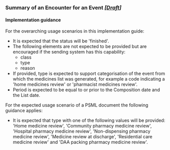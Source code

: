 ### Summary of an Encounter for an Event *[[Draft](http://hl7.org/fhir/stu3/valueset-publication-status.html)]*

#### Implementation guidance

For the overarching usage scenarios in this implementation guide:

* It is expected that the status will be 'finished'. 
* The following elements are not expected to be provided but are encouraged if the sending system has this capability:
  * class
  * type
  * reason
* If provided, type is expected to support categorisation of the event from which the medicines list was generated, for example a code indicating a 'home medicines review' or 'pharmacist medicines review'.
* Period is expected to be equal to or prior to the Composition date and the List date.

For the expected usage scenario of a PSML document the following guidance applies:

* It is expected that type with one of the following values will be provided: 'Home medicine review', 'Community pharmacy medicine review', 'Hospital pharmacy medicine review', 'Non-dispensing pharmacy medicine review', 'Medicine review at discharge', 'Residential care medicine review' and 'DAA packing pharmacy medicine review'. 


